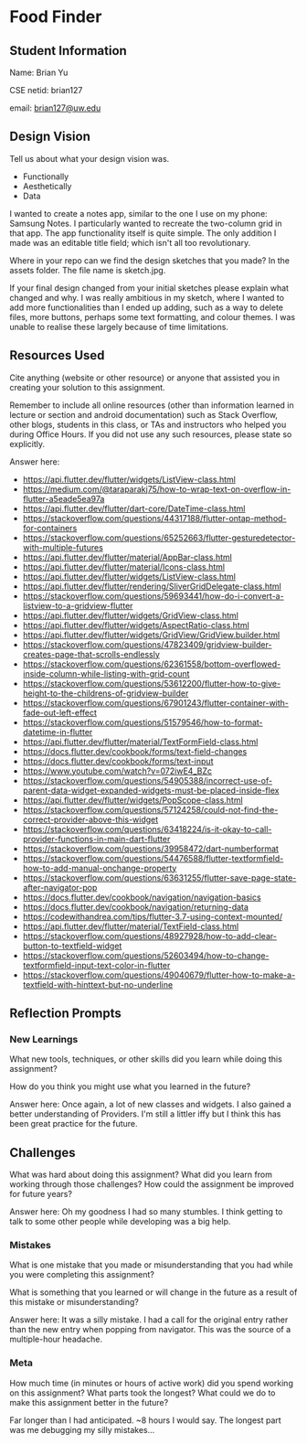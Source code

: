 # Food Finder

## Student Information
Name: Brian Yu

CSE netid: brian127

email: brian127@uw.edu

## Design Vision
Tell us about what your design vision was.
 - Functionally
 - Aesthetically
 - Data

I wanted to create a notes app, similar to the one I use on my phone: Samsung Notes.
I particularly wanted to recreate the two-column grid in that app. The app functionality
itself is quite simple. The only addition I made was an editable title field; which isn't
all too revolutionary.

Where in your repo can we find the design sketches that you made?
In the assets folder. The file name is sketch.jpg.

If your final design changed from your initial sketches please explain what changed and why.
I was really ambitious in my sketch, where I wanted to add more functionalities than I ended
up adding, such as a way to delete files, more buttons, perhaps some text formatting, and
colour themes. I was unable to realise these largely because of time limitations.

## Resources Used
Cite anything (website or other resource) or anyone that assisted you in creating your solution to this assignment.

Remember to include all online resources (other than information learned in lecture or section and android documentation) such as Stack Overflow, other blogs, students in this class, or TAs and instructors who helped you during Office Hours. If you did not use any such resources, please state so explicitly.

Answer here:
- https://api.flutter.dev/flutter/widgets/ListView-class.html
- https://medium.com/@taraparakj75/how-to-wrap-text-on-overflow-in-flutter-a5eade5ea97a
- https://api.flutter.dev/flutter/dart-core/DateTime-class.html
- https://stackoverflow.com/questions/44317188/flutter-ontap-method-for-containers
- https://stackoverflow.com/questions/65252663/flutter-gesturedetector-with-multiple-futures
- https://api.flutter.dev/flutter/material/AppBar-class.html
- https://api.flutter.dev/flutter/material/Icons-class.html
- https://api.flutter.dev/flutter/widgets/ListView-class.html
- https://api.flutter.dev/flutter/rendering/SliverGridDelegate-class.html
- https://stackoverflow.com/questions/59693441/how-do-i-convert-a-listview-to-a-gridview-flutter
- https://api.flutter.dev/flutter/widgets/GridView-class.html
- https://api.flutter.dev/flutter/widgets/AspectRatio-class.html
- https://api.flutter.dev/flutter/widgets/GridView/GridView.builder.html
- https://stackoverflow.com/questions/47823409/gridview-builder-creates-page-that-scrolls-endlessly
- https://stackoverflow.com/questions/62361558/bottom-overflowed-inside-column-while-listing-with-grid-count
- https://stackoverflow.com/questions/53612200/flutter-how-to-give-height-to-the-childrens-of-gridview-builder
- https://stackoverflow.com/questions/67901243/flutter-container-with-fade-out-left-effect
- https://stackoverflow.com/questions/51579546/how-to-format-datetime-in-flutter
- https://api.flutter.dev/flutter/material/TextFormField-class.html
- https://docs.flutter.dev/cookbook/forms/text-field-changes
- https://docs.flutter.dev/cookbook/forms/text-input
- https://www.youtube.com/watch?v=072iwE4_BZc
- https://stackoverflow.com/questions/54905388/incorrect-use-of-parent-data-widget-expanded-widgets-must-be-placed-inside-flex
- https://api.flutter.dev/flutter/widgets/PopScope-class.html
- https://stackoverflow.com/questions/57124258/could-not-find-the-correct-provider-above-this-widget
- https://stackoverflow.com/questions/63418224/is-it-okay-to-call-provider-functions-in-main-dart-flutter
- https://stackoverflow.com/questions/39958472/dart-numberformat
- https://stackoverflow.com/questions/54476588/flutter-textformfield-how-to-add-manual-onchange-property
- https://stackoverflow.com/questions/63631255/flutter-save-page-state-after-navigator-pop
- https://docs.flutter.dev/cookbook/navigation/navigation-basics
- https://docs.flutter.dev/cookbook/navigation/returning-data
- https://codewithandrea.com/tips/flutter-3.7-using-context-mounted/
- https://api.flutter.dev/flutter/material/TextField-class.html
- https://stackoverflow.com/questions/48927928/how-to-add-clear-button-to-textfield-widget
- https://stackoverflow.com/questions/52603494/how-to-change-textformfield-input-text-color-in-flutter
- https://stackoverflow.com/questions/49040679/flutter-how-to-make-a-textfield-with-hinttext-but-no-underline

## Reflection Prompts

### New Learnings
What new tools, techniques, or other skills did you learn while doing this assignment?

How do you think you might use what you learned in the future?

Answer here: 
Once again, a lot of new classes and widgets. I also gained a better understanding of Providers.
I'm still a littler iffy but I think this has been great practice for the future.

## Challenges
What was hard about doing this assignment?
What did you learn from working through those challenges?
How could the assignment be improved for future years?

Answer here:
Oh my goodness I had so many stumbles. I think getting to talk to some other people while developing
was a big help.

### Mistakes
What is one mistake that you made or misunderstanding that you had while you were completing this assignment?

What is something that you learned or will change in the future as a result of this mistake or misunderstanding?

Answer here:
It was a silly mistake. I had a call for the original entry rather than the new entry when popping from navigator.
This was the source of a multiple-hour headache.

### Meta
How much time (in minutes or hours of active work) did you spend working on this assignment? What parts took the longest?
What could we do to make this assignment better in the future?

Far longer than I had anticipated. ~8 hours I would say. The longest part was me debugging my silly mistakes...